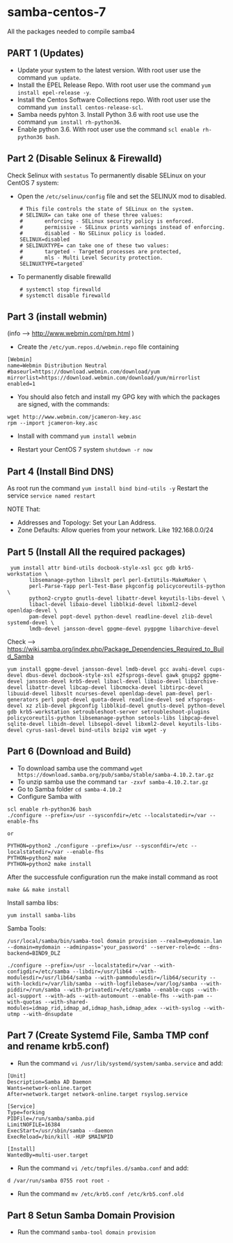 # samba-centos-7
All the packages needed to compile samba4

## PART 1 (Updates)
- Update your system to the latest version. With root user use the command `yum update`.
- Install the EPEL Release Repo. With root user use the command `yum install epel-release -y`.
- Install the Centos Software Collections repo. With root user use the command `yum install centos-release-scl`.
- Samba needs pyhton 3. Install Python 3.6 with root use use the command `yum install rh-python36`.
- Enable python 3.6. With root user use the command `scl enable rh-python36 bash`.

## Part 2 (Disable Selinux & Firewalld)
Check Selinux with `sestatus`
To permanently disable SELinux on your CentOS 7 system:
- Open the `/etc/selinux/config` file and set the SELINUX mod to disabled.
```
    # This file controls the state of SELinux on the system.
    # SELINUX= can take one of these three values:
    #       enforcing - SELinux security policy is enforced.
    #       permissive - SELinux prints warnings instead of enforcing.
    #       disabled - No SELinux policy is loaded.
    SELINUX=disabled
    # SELINUXTYPE= can take one of these two values:
    #       targeted - Targeted processes are protected,
    #       mls - Multi Level Security protection.
    SELINUXTYPE=targeted`
```
- To permanently disable firewalld
```
    # systemctl stop firewalld
    # systemctl disable firewalld
```

## Part 3 (install webmin)
(info --> http://www.webmin.com/rpm.html )
- Create the `/etc/yum.repos.d/webmin.repo` file containing 
```
[Webmin]
name=Webmin Distribution Neutral
#baseurl=https://download.webmin.com/download/yum
mirrorlist=https://download.webmin.com/download/yum/mirrorlist
enabled=1
```
- You should also fetch and install my GPG key with which the packages are signed, with the commands:
```
wget http://www.webmin.com/jcameron-key.asc
rpm --import jcameron-key.asc
```
- Install with command `yum install webmin`


- Restart your CentOS 7 system `shutdown -r now`

## Part 4 (Install Bind DNS)
As root run the command `yum install bind bind-utils -y`
Restart the service `service named restart`

NOTE That:
- Addresses and Topology: Set your Lan Address.
- Zone Defaults: Allow queries from your network. Like 192.168.0.0/24


## Part 5 (Install All the required packages)

```
 yum install attr bind-utils docbook-style-xsl gcc gdb krb5-workstation \
       libsemanage-python libxslt perl perl-ExtUtils-MakeMaker \
       perl-Parse-Yapp perl-Test-Base pkgconfig policycoreutils-python \
       python2-crypto gnutls-devel libattr-devel keyutils-libs-devel \
       libacl-devel libaio-devel libblkid-devel libxml2-devel openldap-devel \
       pam-devel popt-devel python-devel readline-devel zlib-devel systemd-devel \
       lmdb-devel jansson-devel gpgme-devel pygpgme libarchive-devel
```
Check --> https://wiki.samba.org/index.php/Package_Dependencies_Required_to_Build_Samba

```
yum install gpgme-devel jansson-devel lmdb-devel gcc avahi-devel cups-devel dbus-devel docbook-style-xsl e2fsprogs-devel gawk gnupg2 gpgme-devel jansson-devel krb5-devel libacl-devel libaio-devel libarchive-devel libattr-devel libcap-devel libcmocka-devel libtirpc-devel libuuid-devel libxslt ncurses-devel openldap-devel pam-devel perl-generators perl popt-devel quota-devel readline-devel sed xfsprogs-devel xz zlib-devel pkgconfig libblkid-devel gnutls-devel python-devel gdb krb5-workstation setroubleshoot-server setroubleshoot-plugins policycoreutils-python libsemanage-python setools-libs libpcap-devel sqlite-devel libidn-devel libsepol-devel libxml2-devel keyutils-libs-devel cyrus-sasl-devel bind-utils bzip2 vim wget -y
```

## Part 6 (Download and Build)
- To download samba use the command `wget https://download.samba.org/pub/samba/stable/samba-4.10.2.tar.gz`
- To unzip samba use the command `tar -zxvf samba-4.10.2.tar.gz`
- Go to Samba folder `cd samba-4.10.2`
- Configure Samba with 

```
scl enable rh-python36 bash
./configure --prefix=/usr --sysconfdir=/etc --localstatedir=/var --enable-fhs

or

PYTHON=python2 ./configure --prefix=/usr --sysconfdir=/etc --localstatedir=/var --enable-fhs
PYTHON=python2 make
PYTHON=python2 make install

```

After the successfule configuration run the make install command as root
```
make && make install
```

Install samba libs:
```
yum install samba-libs
```


Samba Tools:
```
/usr/local/samba/bin/samba-tool domain provision --realm=mydomain.lan --domain=mydomain --adminpass='your_password' --server-role=dc --dns-backend=BIND9_DLZ
```

```
./configure --prefix=/usr --localstatedir=/var --with-configdir=/etc/samba --libdir=/usr/lib64 --with-modulesdir=/usr/lib64/samba --with-pammodulesdir=/lib64/security --with-lockdir=/var/lib/samba --with-logfilebase=/var/log/samba --with-piddir=/run/samba --with-privatedir=/etc/samba --enable-cups --with-acl-support --with-ads --with-automount --enable-fhs --with-pam --with-quotas --with-shared-modules=idmap_rid,idmap_ad,idmap_hash,idmap_adex --with-syslog --with-utmp --with-dnsupdate
```


## Part 7 (Create Systemd File, Samba TMP conf and rename krb5.conf)
- Run the command `vi /usr/lib/systemd/system/samba.service` and add:
```
[Unit]
Description=Samba AD Daemon
Wants=network-online.target
After=network.target network-online.target rsyslog.service

[Service]
Type=forking
PIDFile=/run/samba/samba.pid
LimitNOFILE=16384
ExecStart=/usr/sbin/samba --daemon
ExecReload=/bin/kill -HUP $MAINPID

[Install]
WantedBy=multi-user.target
```
- Run the command `vi /etc/tmpfiles.d/samba.conf` and add:
```
d /var/run/samba 0755 root root -
```
- Run the command `mv /etc/krb5.conf /etc/krb5.conf.old`

## Part 8 Setun Samba Domain Provision
- Run the command `samba-tool domain provision`
